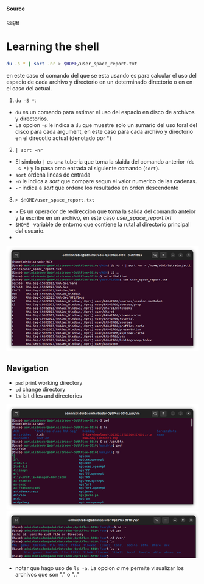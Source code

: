 #### Source
[page](https://linuxcommand.org/lc3_learning_the_shell.php)

# Learning the shell
```bash
du -s * | sort -nr > $HOME/user_space_report.txt
```
en este caso el comando del que se esta usando es para calcular el uso del espacio de cada archivo y directorio en un determinado directorio o en en el caso del actual.

1. `du -S *`:
  * `du` es un comando para estimar el uso del espacio en disco de archivos y directorios.
  * La opcion `-s` le indica a `du` que muestre solo un sumario del uso toral del disco para cada argument, en este caso para cada archivo y directorio en el direcotio actual (denotado por *)

2. `| sort -nr`
  * El simbolo `|` es una tuberia que toma la slaida del comando anterior  `(du -s *)` y lo pasa omo entrada al siguiente comando (`sort`).
  * `sort` ordena lineas de entrada
  * `-n` le indica a _sort_ que compare segun el valor numerico de las cadenas.
  * `-r` indica a _sort_ que ordene los resultados en orden descendente
3. `> $HOME/user_space_report.txt`
  * `>` Es un operador de redireccion que toma la salida del comando anteior y la escribe en un archivo, en este caso *user_space_report.txt*
  * `$HOME ` variable de entorno que ocntiene la rutal al directorio principal del usuario.
  * 

![du](https://github.com/seia100/C8286/blob/main/sol-eva/eva0/Screenshot%20from%202024-04-26%2021-44-47.png)

## Navigation

* `pwd` print working directory
* `cd` change directory
* `ls` lsit diles and directories

![pwd_ls](https://github.com/seia100/C8286/blob/main/sol-eva/eva0/pwd-ls.png)
![cd-ls-a](https://github.com/seia100/C8286/blob/main/sol-eva/eva0/usr-ls-a.png)

* notar que hago uso de `ls -a`. La opcion _a_ me permite visualizar los archivos que son "." o ".."


